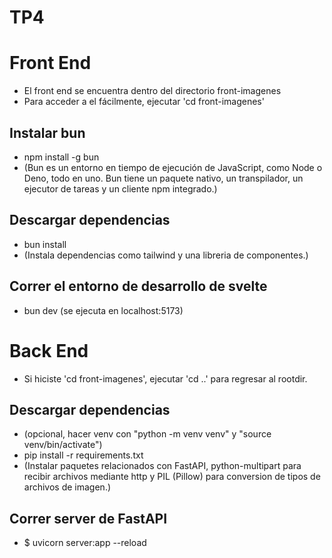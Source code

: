 # TP4

# Front End
-  El front end se encuentra dentro del directorio front-imagenes
-  Para acceder a el fácilmente, ejecutar 'cd front-imagenes'
## Instalar bun
-  npm install -g bun
-  (Bun es un entorno en tiempo de ejecución de JavaScript, como Node o Deno, todo en uno. Bun tiene un paquete nativo, un transpilador, un ejecutor de tareas y un cliente npm integrado.)

## Descargar dependencias
- bun install
- (Instala dependencias como tailwind y una libreria de componentes.)

  

## Correr el entorno de desarrollo de svelte
- bun dev (se ejecuta en localhost:5173)

# Back End
-  Si hiciste 'cd front-imagenes', ejecutar 'cd ..' para regresar al rootdir.
## Descargar dependencias
- (opcional, hacer venv con "python -m venv venv" y "source venv/bin/activate")
- pip install -r requirements.txt
- (Instalar paquetes relacionados con FastAPI, python-multipart para recibir archivos mediante http y PIL (Pillow) para conversion de tipos de archivos de imagen.)

## Correr server de FastAPI
- $ uvicorn server:app --reload
